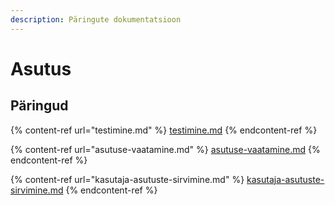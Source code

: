 ```yaml
---
description: Päringute dokumentatsioon
---
```


# Asutus

## Päringud

{% content-ref url="testimine.md" %}
[testimine.md](testimine.md)
{% endcontent-ref %}

{% content-ref url="asutuse-vaatamine.md" %}
[asutuse-vaatamine.md](asutuse-vaatamine.md)
{% endcontent-ref %}

{% content-ref url="kasutaja-asutuste-sirvimine.md" %}
[kasutaja-asutuste-sirvimine.md](kasutaja-asutuste-sirvimine.md)
{% endcontent-ref %}
